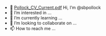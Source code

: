 - 👋 [Pollock_CV_Current.pdf](https://github.com/sbpollock/sbpollock/files/6132577/Pollock_CV_Current.pdf)
Hi, I’m @sbpollock
- 👀 I’m interested in ...
- 🌱 I’m currently learning ...
- 💞️ I’m looking to collaborate on ...
- 📫 How to reach me ...

<!---
sbpollock/sbpollock is a ✨ special ✨ repository because its `README.md` (this file) appears on your GitHub profile.
You can click the Preview link to take a look at your changes.
--->

